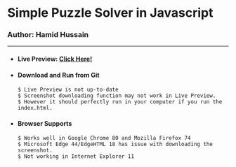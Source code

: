 # Simple Puzzle Solver in Javascript
### Author: Hamid Hussain
---

- #### Live Preview: [Click Here!](https://codepen.io/mhamid49/full/QWbzYXa)

- #### Download and Run from Git

      $ Live Preview is not up-to-date
      $ Screenshot downloading function may not work in Live Preview.
      $ However it should perfectly run in your computer if you run the index.html.
      
- #### Browser Supports

      $ Works well in Google Chrome 80 and Mozilla Firefox 74
      $ Microsoft Edge 44/EdgeHTML 18 has issue with downloading the screenshot.
      $ Not working in Internet Explorer 11
      
